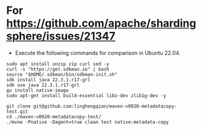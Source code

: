 # For https://github.com/apache/shardingsphere/issues/21347

- Execute the following commands for comparison in Ubuntu 22.04.
```shell
sudo apt install unzip zip curl sed -y
curl -s "https://get.sdkman.io" | bash
source "$HOME/.sdkman/bin/sdkman-init.sh"
sdk install java 22.3.1.r17-grl
sdk use java 22.3.1.r17-grl
gu install native-image
sudo apt-get install build-essential libz-dev zlib1g-dev -y

git clone git@github.com:linghengqian/maven-v0920-metadatacopy-test.git
cd ./maven-v0920-metadatacopy-test/
./mvnw -Pnative -Dagent=true clean test native:metadata-copy

```